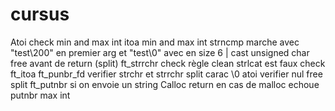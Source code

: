 # cursus
Atoi check min and max int
itoa min and max int
strncmp marche avec "test\200" en premier arg et "test\0" avec en size 6 | cast unsigned char
free avant de return (split)
ft_strrchr check
règle clean
strlcat est faux
check ft_itoa ft_punbr_fd
verifier strchr et strrchr
split carac \0
atoi verifier nul 
free split
ft_putnbr si on envoie un string
Calloc return en cas de malloc echoue
putnbr max int
